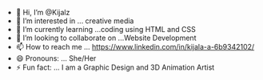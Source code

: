 - 👋 Hi, I’m @Kijalz
- 👀 I’m interested in ... creative media
- 🌱 I’m currently learning ...coding using HTML and CSS
- 💞️ I’m looking to collaborate on ...Website Development
- 📫 How to reach me ... https://www.linkedin.com/in/kijala-a-6b9342102/
- 😄 Pronouns: ... She/Her
- ⚡ Fun fact: ... I am a Graphic Design and 3D Animation Artist

<!---
Kijalz/Kijalz is a ✨ special ✨ repository because its `README.md` (this file) appears on your GitHub profile.
You can click the Preview link to take a look at your changes.
--->
